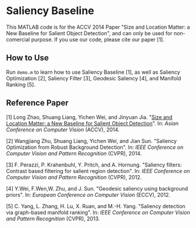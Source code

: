 # Saliency Baseline

This MATLAB code is for the ACCV 2014 Paper "Size and Location Matter: a New Baseline for Salient Object Detection", and can only be used for non-comercial purpose. If you use our code, please cite our paper [1].

## How to Use

Run `demo.m` to learn how to use Saliency Baseline [1], as well as Saliency Optimization [2], Saliency Filter [3], Geodesic Saliency [4], and Manifold Ranking [5].

## Reference Paper

[1] Long Zhao, Shuang Liang, Yichen Wei, and Jinyuan Jia. "[Size and Location Matter: a New Baseline for Salient Object Detection](http://garyzhao.github.io/archieves/2014_accv_saliency.pdf)". In: _Asian Conference on Computer Vision_ (ACCV), 2014.

[2] Wangjiang Zhu, Shuang Liang, Yichen Wei, and Jian Sun. "Saliency Optimization from Robust Background Detection". In: _IEEE Conference on Computer Vision and Pattern Recognition_ (CVPR), 2014.

[3] F. Perazzi, P. Krahenbuhl, Y. Pritch, and A. Hornung. "Saliency filters: Contrast based filtering for salient region detection". In: _IEEE Conference on Computer Vision and Pattern Recognition_ (CVPR), 2012.

[4] Y.Wei, F.Wen,W. Zhu, and J. Sun. "Geodesic saliency using background priors". In: _European Conference on Computer Vision_ (ECCV), 2012.

[5] C. Yang, L. Zhang, H. Lu, X. Ruan, and M.-H. Yang. "Saliency detection via graph-based manifold ranking". In: _IEEE Conference on Computer Vision and Pattern Recognition_ (CVPR), 2013.